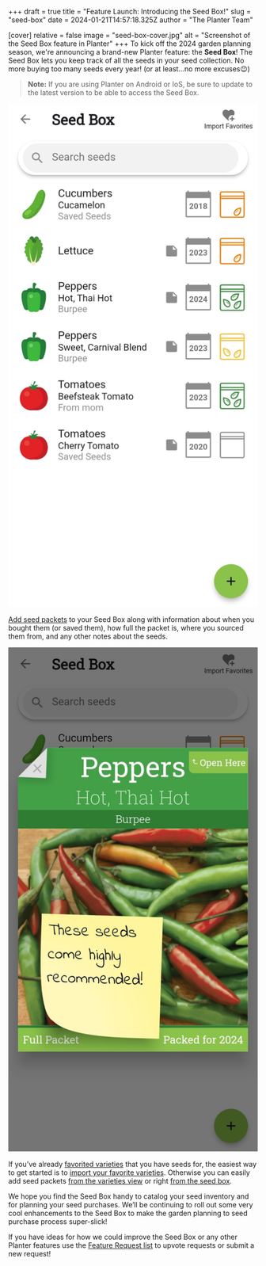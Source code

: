 +++
draft = true
title = "Feature Launch: Introducing the Seed Box!"
slug = "seed-box"
date = 2024-01-21T14:57:18.325Z
author = "The Planter Team"

[cover]
relative = false
image = "seed-box-cover.jpg"
alt = "Screenshot of the Seed Box feature in Planter"
+++
To kick off the 2024 garden planning season, we're announcing a brand-new Planter feature: the **Seed Box**! The Seed Box lets you keep track of all the seeds in your seed collection. No more buying too many seeds every year! (or at least…no more excuses😉)

> **Note:** If you are using Planter on Android or IoS, be sure to update to the latest version to be able to access the Seed Box.

![Screenshot of the Seed Box feature in Planter](seed-box.jpg)

[Add seed packets](https://info.planter.garden/track-seeds/how-to-add/) to your Seed Box along with information about when you bought them (or saved them), how full the packet is, where you sourced them from, and any other notes about the seeds.

![Screenshot of a seed packet in the Seed Box](seed-packet.jpg)

If you’ve already [favorited varieties](https://info.planter.garden/plant-information/favorite-varieties/) that you have seeds for, the easiest way to get started is to [import your favorite varieties](https://info.planter.garden/track-seeds/how-to-add/#import-favorites). Otherwise you can easily add seed packets [from the varieties view](https://info.planter.garden/track-seeds/how-to-add/#from-the-varieties-view) or right [from the seed box](https://info.planter.garden/track-seeds/how-to-add/#from-the-seed-box).

We hope you find the Seed Box handy to catalog your seed inventory and for planning your seed purchases. We’ll be continuing to roll out some very cool enhancements to the Seed Box to make the garden planning to seed purchase process super-slick!

If you have ideas for how we could improve the Seed Box or any other Planter features use the [Feature Request list](https://planter.garden/requests) to upvote requests or submit a new request!